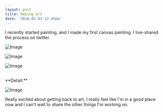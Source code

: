 ```yaml
---
layout: post
title: Making Art
date: '2018-02-03 12:49pm'
---
```

I recently started painting, and I made my first canvas painting. I live-shared the process on twitter.

<img src="{{ site.baseurl }}/art/IMG_1205.jpg?nf_resize=fit&w=1400" alt="Image"
        srcset="{{ site.baseurl }}/art/IMG_1205.jpg?nf_resize=fit&w=800 800w,
                {{ site.baseurl }}/art/IMG_1205.jpg?nf_resize=fit&w=1200 1200w"
        sizes="(max-width: 480px) 800px,
              (max-width: 767px) 1000px,
              (min-width: 768px) 1200px">


<img src="{{ site.baseurl }}/art/IMG_1207.jpg?nf_resize=fit&w=1400" alt="Image"
        srcset="{{ site.baseurl }}/art/IMG_1207.jpg?nf_resize=fit&w=800 800w,
                {{ site.baseurl }}/art/IMG_1207.jpg?nf_resize=fit&w=1200 1200w"
        sizes="(max-width: 480px) 800px,
              (max-width: 767px) 1000px,
              (min-width: 768px) 1200px">


<img src="{{ site.baseurl }}/art/IMG_1209.jpg?nf_resize=fit&w=1400" alt="Image"
        srcset="{{ site.baseurl }}/art/IMG_1209.jpg?nf_resize=fit&w=800 800w,
                {{ site.baseurl }}/art/IMG_1209.jpg?nf_resize=fit&w=1200 1200w"
        sizes="(max-width: 480px) 800px,
              (max-width: 767px) 1000px,
              (min-width: 768px) 1200px" class="full-photo">

<br>
**Detail:**

<img src="{{ site.baseurl }}/art/IMG_1210.jpg?nf_resize=fit&w=1400" alt="Image"
        srcset="{{ site.baseurl }}/art/IMG_1210.jpg?nf_resize=fit&w=800 800w,
                {{ site.baseurl }}/art/IMG_1210.jpg?nf_resize=fit&w=1200 1200w"
        sizes="(max-width: 480px) 800px,
              (max-width: 767px) 1000px,
              (min-width: 768px) 1200px">

Really excited about getting back to art, I really feel like I'm in a good place now and I can't wait to share the other things I'm working on.
